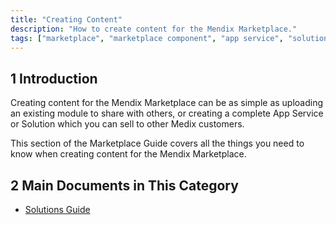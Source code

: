 ```yaml
---
title: "Creating Content"
description: "How to create content for the Mendix Marketplace."
tags: ["marketplace", "marketplace component", "app service", "solution"]
---
```


## 1 Introduction

Creating content for the Mendix Marketplace can be as simple as uploading an existing module to share with others, or creating a complete App Service or Solution which you can sell to other Medix customers.

This section of the Marketplace Guide covers all the things you need to know when creating content for the Mendix Marketplace.

## 2 Main Documents in This Category

* [Solutions Guide](solutions-guide)
